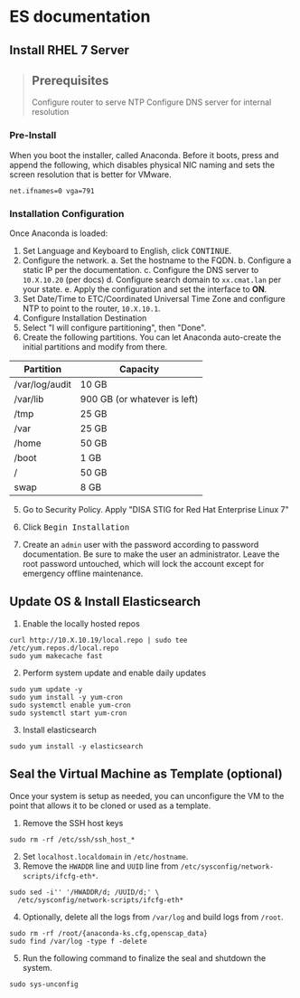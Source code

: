 # ES documentation

## Install RHEL 7 Server

> ## Prerequisites
> Configure router to serve NTP
> Configure DNS server for internal resolution

### Pre-Install
When you boot the installer, called Anaconda. Before it boots, press <TAB> and append the following, which disables physical NIC naming and sets the screen resolution that is better for VMware.
```
net.ifnames=0 vga=791
```

### Installation Configuration
Once Anaconda is loaded:
1. Set Language and Keyboard to English, click <kbd>CONTINUE</kbd>.
2. Configure the network.
  a. Set the hostname to the FQDN.
  b. Configure a static IP per the documentation.
  c. Configure the DNS server to `10.X.10.20` (per docs)
  d. Configure search domain to `xx.cmat.lan` per your state.
  e. Apply the configuration and set the interface to **ON**.
3. Set Date/Time to ETC/Coordinated Universal Time Zone and configure NTP to point to the router, `10.X.10.1`.
4. Configure Installation Destination
  1. Select "I will configure partitioning", then "Done".
  2. Create the following partitions. You can let Anaconda auto-create the initial partitions and modify from there.

Partition | Capacity
----------|--------------
/var/log/audit | 10 GB
/var/lib  |  900 GB (or whatever is left)
/tmp | 25 GB
/var | 25 GB
/home  |  50 GB
/boot  | 1 GB
/   |  50 GB
swap  |  8 GB


5. Go to Security Policy. Apply "DISA STIG for Red Hat Enterprise Linux 7"

6. Click <kbd>Begin Installation</kbd>
7. Create an `admin` user with the password according to password documentation. Be sure to make the user an administrator. Leave the root password untouched, which will lock the account except for emergency offline maintenance.

## Update OS & Install Elasticsearch

1. Enable the locally hosted repos
```
curl http://10.X.10.19/local.repo | sudo tee /etc/yum.repos.d/local.repo
sudo yum makecache fast
```

2. Perform system update and enable daily updates
```
sudo yum update -y
sudo yum install -y yum-cron
sudo systemctl enable yum-cron
sudo systemctl start yum-cron
```

3. Install elasticsearch
```
sudo yum install -y elasticsearch
```

## Seal the Virtual Machine as Template (optional)

Once your system is setup as needed, you can unconfigure the VM to the point that allows it to be cloned or used as a template.

1. Remove the SSH host keys
```
sudo rm -rf /etc/ssh/ssh_host_*
```
2. Set `localhost.localdomain` in `/etc/hostname`.
3. Remove the `HWADDR` line and `UUID` line from `/etc/sysconfig/network-scripts/ifcfg-eth*`.
```
sudo sed -i'' '/HWADDR/d; /UUID/d;' \
  /etc/sysconfig/network-scripts/ifcfg-eth*
```
4. Optionally, delete all the logs from `/var/log` and build logs from `/root`.
```
sudo rm -rf /root/{anaconda-ks.cfg,openscap_data}
sudo find /var/log -type f -delete
```
5. Run the following command to finalize the seal and shutdown the system.
```
sudo sys-unconfig
```
